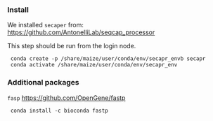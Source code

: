 ### Install

We installed `secaper` from:
https://github.com/AntonelliLab/seqcap_processor

This step should be run from the login node.

```
 conda create -p /share/maize/user/conda/env/secapr_envb secapr
 conda activate /share/maize/user/conda/env/secapr_env
```

### Additional packages
`fasp` 
https://github.com/OpenGene/fastp
```
 conda install -c bioconda fastp
```
 